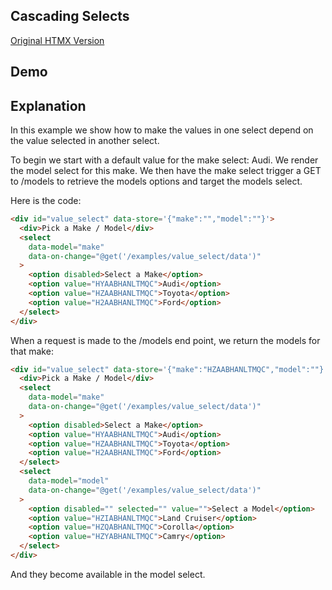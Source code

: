 ## Cascading Selects

[Original HTMX Version](https://htmx.org/examples/value-select/)

## Demo

<div
    id="value_select"
    data-on-load="@get('/examples/value_select/data')"
>
</div>

## Explanation

In this example we show how to make the values in one select depend on the value selected in another select.

To begin we start with a default value for the make select: Audi. We render the model select for this make. We then have the make select trigger a GET to /models to retrieve the models options and target the models select.

Here is the code:

```html
<div id="value_select" data-store='{"make":"","model":""}'>
  <div>Pick a Make / Model</div>
  <select
    data-model="make"
    data-on-change="@get('/examples/value_select/data')"
  >
    <option disabled>Select a Make</option>
    <option value="HYAABHANLTMQC">Audi</option>
    <option value="HZAABHANLTMQC">Toyota</option>
    <option value="H2AABHANLTMQC">Ford</option>
  </select>
</div>
```

When a request is made to the /models end point, we return the models for that make:

```html
<div id="value_select" data-store='{"make":"HZAABHANLTMQC","model":""}'>
  <div>Pick a Make / Model</div>
  <select
    data-model="make"
    data-on-change="@get('/examples/value_select/data')"
  >
    <option disabled>Select a Make</option>
    <option value="HYAABHANLTMQC">Audi</option>
    <option value="HZAABHANLTMQC">Toyota</option>
    <option value="H2AABHANLTMQC">Ford</option>
  </select>
  <select
    data-model="model"
    data-on-change="@get('/examples/value_select/data')"
  >
    <option disabled="" selected="" value="">Select a Model</option>
    <option value="HZIABHANLTMQC">Land Cruiser</option>
    <option value="HZQABHANLTMQC">Corolla</option>
    <option value="HZYABHANLTMQC">Camry</option>
  </select>
</div>
```

And they become available in the model select.
